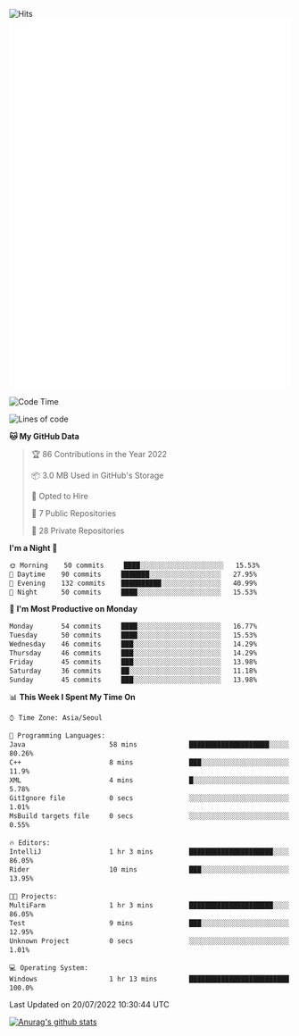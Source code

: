 ![Hits](https://hits.seeyoufarm.com/api/count/incr/badge.svg?url=https%3A%2F%2Fgithub.com%2Fkokose1234&count_bg=%2379C83D&title_bg=%23555555&icon=apple.svg&icon_color=%23E7E7E7&title=hits&edge_flat=false)
<br/>
![Metrics](https://github.com/kokose1234/kokose1234/blob/main/github-metrics.svg)

<!--START_SECTION:waka-->
![Code Time](http://img.shields.io/badge/Code%20Time-655%20hrs%201%20min-blue)

![Lines of code](https://img.shields.io/badge/From%20Hello%20World%20I%27ve%20Written-940%20Thousand%20lines%20of%20code-blue)

**🐱 My GitHub Data** 

> 🏆 86 Contributions in the Year 2022
 > 
> 📦 3.0 MB Used in GitHub's Storage 
 > 
> 💼 Opted to Hire
 > 
> 📜 7 Public Repositories 
 > 
> 🔑 28 Private Repositories  
 > 
**I'm a Night 🦉** 

```text
🌞 Morning    50 commits     ████░░░░░░░░░░░░░░░░░░░░░   15.53% 
🌆 Daytime    90 commits     ███████░░░░░░░░░░░░░░░░░░   27.95% 
🌃 Evening    132 commits    ██████████░░░░░░░░░░░░░░░   40.99% 
🌙 Night      50 commits     ████░░░░░░░░░░░░░░░░░░░░░   15.53%

```
📅 **I'm Most Productive on Monday** 

```text
Monday       54 commits     ████░░░░░░░░░░░░░░░░░░░░░   16.77% 
Tuesday      50 commits     ████░░░░░░░░░░░░░░░░░░░░░   15.53% 
Wednesday    46 commits     ███░░░░░░░░░░░░░░░░░░░░░░   14.29% 
Thursday     46 commits     ███░░░░░░░░░░░░░░░░░░░░░░   14.29% 
Friday       45 commits     ███░░░░░░░░░░░░░░░░░░░░░░   13.98% 
Saturday     36 commits     ██░░░░░░░░░░░░░░░░░░░░░░░   11.18% 
Sunday       45 commits     ███░░░░░░░░░░░░░░░░░░░░░░   13.98%

```


📊 **This Week I Spent My Time On** 

```text
⌚︎ Time Zone: Asia/Seoul

💬 Programming Languages: 
Java                     58 mins             ████████████████████░░░░░   80.26% 
C++                      8 mins              ███░░░░░░░░░░░░░░░░░░░░░░   11.9% 
XML                      4 mins              █░░░░░░░░░░░░░░░░░░░░░░░░   5.78% 
GitIgnore file           0 secs              ░░░░░░░░░░░░░░░░░░░░░░░░░   1.01% 
MsBuild targets file     0 secs              ░░░░░░░░░░░░░░░░░░░░░░░░░   0.55%

🔥 Editors: 
IntelliJ                 1 hr 3 mins         █████████████████████░░░░   86.05% 
Rider                    10 mins             ███░░░░░░░░░░░░░░░░░░░░░░   13.95%

🐱‍💻 Projects: 
MultiFarm                1 hr 3 mins         █████████████████████░░░░   86.05% 
Test                     9 mins              ███░░░░░░░░░░░░░░░░░░░░░░   12.95% 
Unknown Project          0 secs              ░░░░░░░░░░░░░░░░░░░░░░░░░   1.01%

💻 Operating System: 
Windows                  1 hr 13 mins        █████████████████████████   100.0%

```


 Last Updated on 20/07/2022 10:30:44 UTC
<!--END_SECTION:waka-->

[![Anurag's github stats](https://github-readme-stats.vercel.app/api?username=kokose1234&theme=dracula)](https://github.com/anuraghazra/github-readme-stats)



	
